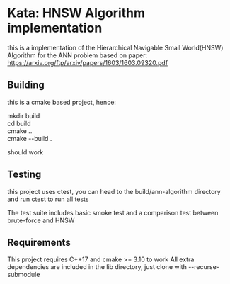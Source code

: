 # Kata: HNSW Algorithm implementation

this is a implementation of the Hierarchical Navigable Small World(HNSW) Algorithm for the ANN problem
based on paper: https://arxiv.org/ftp/arxiv/papers/1603/1603.09320.pdf

## Building

this is a cmake based project, hence:

mkdir build <br/>
cd build <br/>
cmake .. <br/>
cmake --build . <br/>

should work

## Testing

this project uses ctest, you can head to the build/ann-algorithm directory and run ctest to run all tests

The test suite includes basic smoke test and a comparison test between brute-force and HNSW

## Requirements

This project requires C++17 and cmake >= 3.10 to work
All extra dependencies are included in the lib directory, just clone with --recurse-submodule

